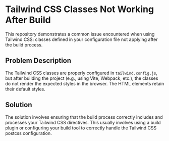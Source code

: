 # Tailwind CSS Classes Not Working After Build

This repository demonstrates a common issue encountered when using Tailwind CSS: classes defined in your configuration file not applying after the build process.

## Problem Description

The Tailwind CSS classes are properly configured in `tailwind.config.js`, but after building the project (e.g., using Vite, Webpack, etc.), the classes do not render the expected styles in the browser. The HTML elements retain their default styles.

## Solution

The solution involves ensuring that the build process correctly includes and processes your Tailwind CSS directives. This usually involves using a build plugin or configuring your build tool to correctly handle the Tailwind CSS postcss configuration.